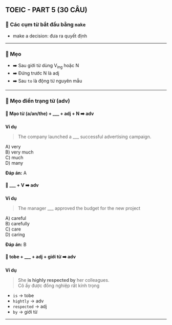 ## TOEIC - PART 5 (30 CÂU)

### 📌 Các cụm từ bắt đầu bằng `make`

- make a decision: đưa ra quyết định

---

### 📌 Mẹo

- ➡️ Sau giới từ dùng V<sub>ing</sub> hoặc N
- ➡️ Đứng trước N là adj
- ➡️ Sau `to` là động từ nguyên mẫu

---

### 📌 Mẹo điền trạng từ (adv)

#### 🧠 Mạo từ (a/an/the) + ___ + adj + N ➡️ adv

**Ví dụ**
> The company launched a ___ successful advertising campaign.

A) very  
B) very much  
C) much  
D) many

**Đáp án:** A

#### 🧠 ___ + V ➡️ adv

**Ví dụ**
> The manager ___ approved the budget for the new project

A) careful  
B) carefully  
C) care  
D) caring

**Đáp án:** B

#### 🧠 tobe + ___ + adj + giới từ ➡️ adv

**Ví dụ**

> She **is highly respected by** her colleagues.  
> Cô ấy được đồng nghiệp rất kính trọng

- `is` → tobe
- `hightly` → adv
- `respected` → adj
- `by` → giới từ

---